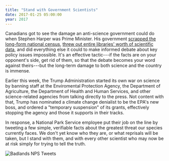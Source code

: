 ```yaml
---
title: "Stand with Government Scientists"
date: 2017-01-25 05:00:00
year: 2017
---
```


Canadians got to see the damage an anti-science government could do when Stephen Harper was Prime Minister.
His government
[scrapped the long-form national census](http://www.theglobeandmail.com/news/politics/cities-footing-the-bill-for-data-gap-after-long-form-census-scrapped/article22695286/),
[threw out entire libraries' worth of scientific data](https://thetyee.ca/News/2013/12/23/Canadian-Science-Libraries/),
and did everything else it could to make informed debate about key policy issues impossible.
It's an effective tactic---if the facts are on your opponent's side,
get rid of them,
so that the debate becomes your word against theirs---but
the long-term damage to both science and the country is immense.

Earlier this week,
the Trump Administration started its own war on science
by banning staff at the Enviromental Protection Agency,
the Department of Agriculture,
the Department of Health and Human Services,
and other science-related agencies from talking directly to the press.
Not content with that,
Trump has nominated a climate change denialist to be the EPA's new boss,
and ordered a "temporary suspension" of its grants,
effectively stopping the agency and those it supports in their tracks.

In response,
a National Park Service employee put their job on the line by tweeting
a few simple, verifiable facts about the greatest threat our species currently faces.
We don't yet know who they are,
or what reprisals will be taken,
but I stand with them,
and with every other scientist who may now be at risk
simply for trying to tell the truth.

![Badlands NPS Tweets]({{site.github.url}}/files/2017/01/badlands-tweets.jpg)
